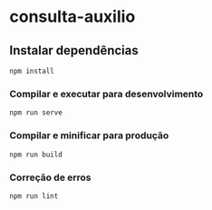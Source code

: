 # consulta-auxilio

## Instalar dependências
```
npm install
```

### Compilar e executar para desenvolvimento
```
npm run serve
```

### Compilar e minificar para produção
```
npm run build
```

### Correção de erros
```
npm run lint
```

